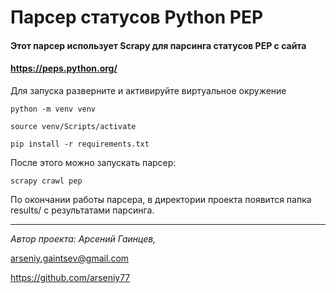 # Парсер статусов Python PEP



#### Этот парсер использует Scrapy для парсинга статусов PEP с сайта

####  https://peps.python.org/



Для запуска разверните и активируйте виртуальное окружение

`python -m venv venv`

`source venv/Scripts/activate`

`pip install -r requirements.txt`



После этого можно запускать парсер:

`scrapy crawl pep`



По окончании работы парсера, в директории проекта появится папка results/ с результатами парсинга.

-----



*Автор проекта: Арсений Гаинцев,*

arseniy.gaintsev@gmail.com

https://github.com/arseniy77

